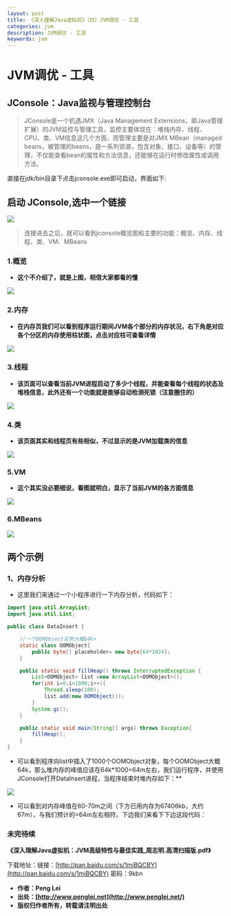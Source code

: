 ```yaml
---
layout: post
title: 《深入理解Java虚拟机》（四）JVM调优 - 工具
categories: jvm
description: JVM调优 - 工具
keywords: jvm
---
```


# JVM调优 - 工具

## JConsole：Java监视与管理控制台

> JConsole是一个机遇JMX（Java Management Extensions，即Java管理扩展）的JVM监控与管理工具，监控主要体现在：堆栈内存、线程、CPU、类、VM信息这几个方面，而管理主要是对JMX MBean（managed beans，被管理的beans，是一系列资源，包含对象、接口、设备等）的管理，不仅能查看bean的属性和方法信息，还能够在运行时修改属性或调用方法。

直接在jdk/bin目录下点击jconsole.exe即可启动，界面如下:

## 启动 JConsole,选中一个链接
<img src="/images/2017/jvm/4/link-JConsole.png" />


> 连接进去之后，就可以看到jconsole概览图和主要的功能：概览、内存、线程、类、VM、MBeans

### 1.概览
 - **这个不介绍了，就是上图，相信大家都看的懂**
 
<img src="/images/2017/jvm/4/overview.png" />

### 2.内存

 - **在内存页我们可以看到程序运行期间JVM各个部分的内存状况，右下角是对应各个分区的内存使用柱状图，点击对应柱可查看详情**
 
<img src="/images/2017/jvm/4/memory.png" />

### 3.线程
 - **该页面可以查看当前JVM进程启动了多少个线程，并能查看每个线程的状态及堆栈信息，此外还有一个功能就是能够自动检测死锁（注意圈住的）**
 
<img src="/images/2017/jvm/4/thread.png" />

### 4.类
 - **该页面其实和线程页有些相似，不过显示的是JVM加载类的信息**
 
<img src="/images/2017/jvm/4/class.png" />

### 5.VM
 - **这个其实没必要细说，看图就明白，显示了当前JVM的各方面信息**
 
<img src="/images/2017/jvm/4/vm.png" />

### 6.MBeans
<img src="/images/2017/jvm/4/mybeans.png" />

## 两个示例

### 1、内存分析
 - 这里我们来通过一个小程序进行一下内存分析，代码如下：
 
```java
import java.util.ArrayList;
import java.util.List;

public class DataInsert {

    //一个OOMObject实例大概64k+
    static class OOMObject{
        public byte[] placeholder= new byte[64*1024];
    }

    public static void fillHeap() throws InterruptedException {
        List<OOMObject> list =new ArrayList<OOMObject>();
        for(int i=0;i<1000;i++){
            Thread.sleep(100);
            list.add(new OOMObject());
        }
        System.gc();
    }

    public static void main(String[] args) throws Exception{
        fillHeap();
    }
}
```
 
 - 可以看到程序向list中插入了1000个OOMObject对象，每个OOMObject大概64k，那么堆内存的峰值应该在64k*1000=64m左右，我们运行程序，并使用JConsole打开DataInsert进程，当程序结束时堆内存如下：**
 
 <img src="/images/2017/jvm/4/DataInsert.png" />
 
 - 可以看到对内存峰值在60-70m之间（下方已用内存为67406kb，大约67m），与我们预计的=64m左右相符。下边我们来看下下边这段代码：



### 未完待续


**《深入理解Java虚拟机：JVM高级特性与最佳实践_周志明.高清扫描版.pdf》**

下载地址：链接：[http://pan.baidu.com/s/1miBQCBY](http://pan.baidu.com/s/1miBQCBY) 密码：9kbn

 - **作者：Peng Lei** 
 - **出处：[http://www.penglei.net](http://www.penglei.net/)**      
 - **版权归作者所有，转载请注明出处** 
 